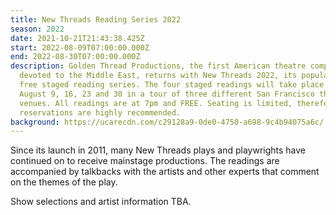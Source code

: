 ```yaml
---
title: New Threads Reading Series 2022
season: 2022
date: 2021-10-21T21:43:38.425Z
start: 2022-08-09T07:00:00.000Z
end: 2022-08-30T07:00:00.000Z
description: Golden Thread Productions, the first American theatre company
  devoted to the Middle East, returns with New Threads 2022, its popular and
  free staged reading series. The four staged readings will take place Tuesdays,
  August 9, 16, 23 and 30 in a tour of three different San Francisco theatre
  venues. All readings are at 7pm and FREE. Seating is limited, therefore
  reservations are highly recommended.
background: https://ucarecdn.com/c29128a9-0de0-4750-a698-9c4b94075a6c/
---
```

Since its launch in 2011, many New Threads plays and playwrights have continued on to receive mainstage productions. The readings are accompanied by talkbacks with the artists and other experts that comment on the themes of the play.

Show selections and artist information TBA.